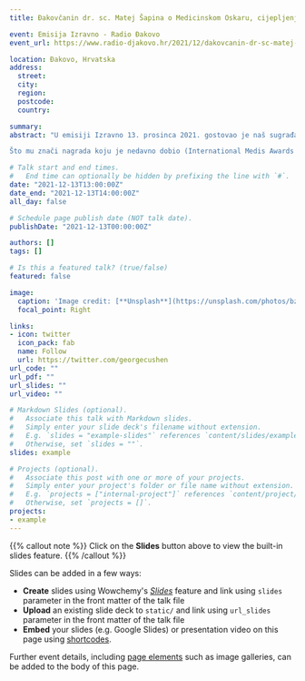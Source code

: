 ```yaml
---
title: Đakovčanin dr. sc. Matej Šapina o Medicinskom Oskaru, cijepljenju djece, znanosti… (Izravno, 13.12.2021.)

event: Emisija Izravno - Radio Đakovo
event_url: https://www.radio-djakovo.hr/2021/12/dakovcanin-dr-sc-matej-sapina-o-medicinskom-oskaru-cijepljenju-djece-znanosti-izravno-13-12-2021/?fbclid=IwAR3_1bpTDDAqdAzmZTAMYd4QU9gYOPWH9NMJVUoSEQ44z_hQBLrq2gmBWco

location: Đakovo, Hrvatska
address:
  street: 
  city: 
  region: 
  postcode: 
  country: 

summary: 
abstract: "U emisiji Izravno 13. prosinca 2021. gostovao je naš sugrađanin dr. sc. Matej Šapina, liječnik na specijalizaciji na Klinici za pedijatriju osječkog Kliničkog bolničkog centra.

Što mu znači nagrada koju je nedavno dobio (International Medis Awards for Medical Reasrch 2021), o kakvoj nagradi je uopće riječ, zašto se i kada okrenuo znanosti, kako se (s)našao u pedijatriji, je li zadovoljan dosad ostvarenim, kakve su mu ambicije, što misli o našem obrazovnom sustavu, potiče li sposobne i nadarene, koliko se kod nas cijeni znanost, kako se uspijeva u svijetu znanosti, o čemu to ovisi, gdje smo u usporedbi s drugima…., što kao pedijatar misli o cjepivu za djecu protiv korone koje je upravo danas stiglo u Hrvatsku….? – neka su od pitanja."

# Talk start and end times.
#   End time can optionally be hidden by prefixing the line with `#`.
date: "2021-12-13T13:00:00Z"
date_end: "2021-12-13T14:00:00Z"
all_day: false

# Schedule page publish date (NOT talk date).
publishDate: "2021-12-13T00:00:00Z"

authors: []
tags: []

# Is this a featured talk? (true/false)
featured: false

image:
  caption: 'Image credit: [**Unsplash**](https://unsplash.com/photos/bzdhc5b3Bxs)'
  focal_point: Right

links:
- icon: twitter
  icon_pack: fab
  name: Follow
  url: https://twitter.com/georgecushen
url_code: ""
url_pdf: ""
url_slides: ""
url_video: ""

# Markdown Slides (optional).
#   Associate this talk with Markdown slides.
#   Simply enter your slide deck's filename without extension.
#   E.g. `slides = "example-slides"` references `content/slides/example-slides.md`.
#   Otherwise, set `slides = ""`.
slides: example

# Projects (optional).
#   Associate this post with one or more of your projects.
#   Simply enter your project's folder or file name without extension.
#   E.g. `projects = ["internal-project"]` references `content/project/deep-learning/index.md`.
#   Otherwise, set `projects = []`.
projects:
- example
---
```


{{% callout note %}}
Click on the **Slides** button above to view the built-in slides feature.
{{% /callout %}}

Slides can be added in a few ways:

- **Create** slides using Wowchemy's [*Slides*](https://wowchemy.com/docs/managing-content/#create-slides) feature and link using `slides` parameter in the front matter of the talk file
- **Upload** an existing slide deck to `static/` and link using `url_slides` parameter in the front matter of the talk file
- **Embed** your slides (e.g. Google Slides) or presentation video on this page using [shortcodes](https://wowchemy.com/docs/writing-markdown-latex/).

Further event details, including [page elements](https://wowchemy.com/docs/writing-markdown-latex/) such as image galleries, can be added to the body of this page.
